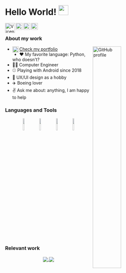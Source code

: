 # Hello World! <img src="https://raw.githubusercontent.com/iampavangandhi/iampavangandhi/master/gifs/Hi.gif" width="32px"></h2>
<a href="https://VicentCodes.com">
  <img align="left" alt="VicentCodes.com" width="32px" src="https://vicentcodes.com/images/logos.png" />
</a>
<a href="https://twitter.com/VicentCodes">
  <img align="left" alt="Twitter profile" width="22px" src="https://cdn.jsdelivr.net/npm/simple-icons@v3/icons/twitter.svg" />
</a>
<a href="www.linkedin.com/in/vicentcodes">
  <img align="left" alt="Linkdein profile" width="22px" src="https://cdn.jsdelivr.net/npm/simple-icons@v3/icons/linkedin.svg" />
</a>
<a href="mailto:contact@VicentCodes.com">
  <img align="left" alt="Patreon profile" width="22px" src="https://cdn.jsdelivr.net/npm/simple-icons@v3/icons/gmail.svg" />
</a>


<br />

### About my work

<a href="https://github.com/VicentCodes">
  <img width="43%" align="right" alt="GitHub profile" src="https://github-readme-stats.vercel.app/api?username=VicentCodes&show_icons=true&count_private=true&hide_border=true" />




</a>


- <a href="https://VicentCodes.com"><img align="left" alt="VicentCode.dev" width="20px" src="https://VicentCodes.com/images/logo.ico" />Check my portfolio</a> 
- ❤️ My favorite language: Python, who doesn't?
- 👨‍🎓 Computer Engineer
- ⚾ Playing with Android since 2018
- 📐 UX/UI design as a hobby
- ✈️ Boeing lover
- ✌️ Ask me about: anything, I am happy to help

### Languages and Tools

<p align="center">
  <code><img width="10%" src="https://www.vectorlogo.zone/logos/python/python-horizontal.svg"></code>
  <code><img width="10%" src="https://www.vectorlogo.zone/logos/android/android-ar21.svg"></code>
  <code><img width="10%" src="https://www.vectorlogo.zone/logos/firebase/firebase-ar21.svg"></code>
  <code><img width="10%" src="https://www.vectorlogo.zone/logos/figma/figma-ar21.svg"></code>
</p>

### Relevant work
<p align="center">
  <a href="https://github.com/VicentCodes/Algeb">
    <img align="center" src="https://github-readme-stats.vercel.app/api/pin/?username=VicentCodes&repo=Algeb" />
  </a>
  <a href="https://github.com/VicentCodes/CRUD-Node">
    <img align="center" src="https://github-readme-stats.vercel.app/api/pin/?username=VicentCodes&repo=CRUD-Node" />
  </a>
</p>
